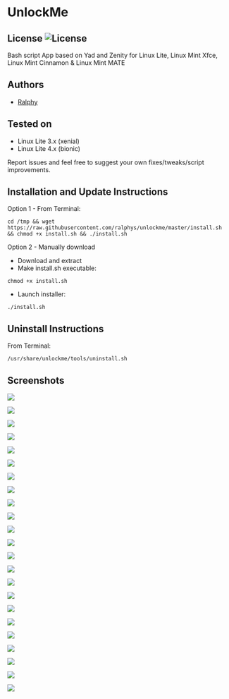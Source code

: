 # UnlockMe
## License ![License](https://img.shields.io/badge/license-GPLv2-green.svg)
Bash script App based on Yad and Zenity for Linux Lite, Linux Mint Xfce, Linux Mint Cinnamon & Linux Mint MATE

## Authors
- [Ralphy](https://github.com/ralphys)

## Tested on

- Linux Lite 3.x (xenial)
- Linux Lite 4.x (bionic)

Report issues and feel free to suggest your own fixes/tweaks/script improvements.

## Installation and Update Instructions

Option 1 - From Terminal:

`cd /tmp && wget https://raw.githubusercontent.com/ralphys/unlockme/master/install.sh && chmod +x install.sh && ./install.sh`

Option 2 - Manually download

- Download and extract 
- Make install.sh executable:

`chmod +x install.sh`

- Launch installer:

`./install.sh`

## Uninstall Instructions

From Terminal:

`/usr/share/unlockme/tools/uninstall.sh`

## Screenshots

![](https://i.imgur.com/k86qcf7.png)

![](https://i.imgur.com/aXp6aU8.png)

![](https://i.imgur.com/vpUA77F.png)

![](https://i.imgur.com/O5x1mwB.png)

![](https://i.imgur.com/Ox4p44N.png)

![](https://i.imgur.com/sUx8sCe.png)

![](https://i.imgur.com/eXBmllC.png)

![](https://i.imgur.com/G6Y9kzB.png)

![](https://i.imgur.com/Iht0gBc.png)

![](https://i.imgur.com/ivXlQuW.png)

![](https://i.imgur.com/R3RXrKb.png)

![](https://i.imgur.com/E5FZLiH.png)

![](https://i.imgur.com/aLNG125.png)

![](https://i.imgur.com/itOrViL.png)

![](https://i.imgur.com/0F4KbOR.png)

![](https://i.imgur.com/4gDMCXx.png)

![](https://i.imgur.com/mU8fZzt.png)

![](https://i.imgur.com/wwsM7h0.png)

![](https://i.imgur.com/WwdcwX4.png) 

![](https://i.imgur.com/aFEgs4O.png)

![](https://i.imgur.com/Miylkp0.png)

![](https://i.imgur.com/7Z0XmiA.png)

![](https://i.imgur.com/jcnP5Vj.png)
